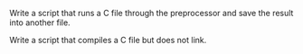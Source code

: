 Write a script that runs a C file through the preprocessor and save the result into another file.



Write a script that compiles a C file but does not link.



